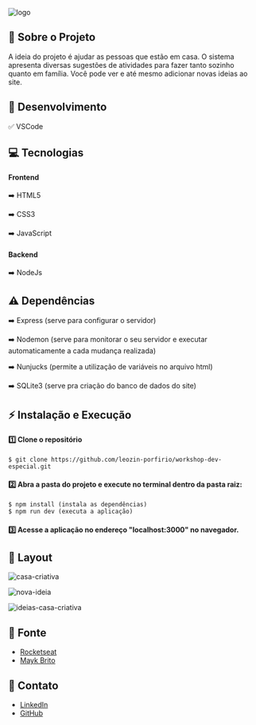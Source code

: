 ![logo](https://user-images.githubusercontent.com/61172842/87212815-f6685f00-c2f6-11ea-943d-3ea2065d3d97.png)

## 🎯 Sobre o Projeto

A ideia do projeto é ajudar as pessoas que estão em casa.
O sistema apresenta diversas sugestões de atividades para fazer tanto sozinho quanto em família.
Você pode ver e até mesmo adicionar novas ideias ao site.

## 🚀 Desenvolvimento
✅ VSCode

## 💻 Tecnologias
#### Frontend
➡️ HTML5

➡️ CSS3

➡️ JavaScript

#### Backend
➡️ NodeJs

## ⚠️ Dependências
➡️ Express (serve para configurar o servidor)

➡️ Nodemon (serve para monitorar o seu servidor e executar automaticamente a cada mudança realizada)

➡️ Nunjucks (permite a utilização de variáveis no arquivo html)

➡️ SQLite3 (serve pra criação do banco de dados do site)

## ⚡ Instalação e Execução
#### 1️⃣ Clone o repositório
```
$ git clone https://github.com/leozin-porfirio/workshop-dev-especial.git
```

#### 2️⃣ Abra a pasta do projeto e execute no terminal dentro da pasta raiz:
```
$ npm install (instala as dependências)
$ npm run dev (executa a aplicação)
```
#### 3️⃣ Acesse a aplicação no endereço "localhost:3000" no navegador.

## 🏁 Layout

![casa-criativa](https://user-images.githubusercontent.com/61172842/87212818-f9634f80-c2f6-11ea-8594-c7dd20573c78.png)

![nova-ideia](https://user-images.githubusercontent.com/61172842/87212820-fbc5a980-c2f6-11ea-93d6-84947b871f3f.png)

![ideias-casa-criativa](https://user-images.githubusercontent.com/61172842/87212821-fe280380-c2f6-11ea-913a-acf4f22183c7.png)

## 📌 Fonte
- [Rocketseat](https://www.youtube.com/playlist?list=PL85ITvJ7FLohGTWaE_p0J6B-TLmQbN4ka)
- [Mayk Brito](https://github.com/maykbrito)

## 💬 Contato
- [LinkedIn](https://www.linkedin.com/in/leonardo-porf%C3%ADrio-290954192/)
- [GitHub](https://github.com/leozin-porfirio)
